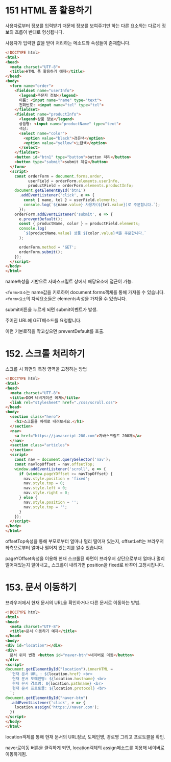 # 151 HTML 폼 활용하기

사용자로부터 정보를 입력받기 때문에 정보를 보여주기만 하는 다른 요소와는 다르게 정보의 흐름이 반대로 형성됩니다.

사용자가 입력한 값을 받아 처리하는 메소드와 속성들이 존재합니다.

```html
<!DOCTYPE html>
<html>
<head>
  <meta charset="UTF-8">    
  <title>HTML 폼 활용하기 예제</title>
</head>
<body>
  <form name="order">
    <fieldset name="userInfo">
      <legend>주문자 정보</legend>
      이름: <input name="name" type="text">
      전화번호: <input name="tel" type="tel">      
    </fieldset>
    <fieldset name="productInfo">
      <legend>상품 정보</legend>      
      상품명: <input name="productName" type="text">
      색상: 
      <select name="color">
        <option value="black">검은색</option>
        <option value="yellow">노란색</option>
      </select>
    </fieldset>
    <button id="btn1" type="button">button 처리</button>
    <button type="submit">submit 제출</button>
  </form>
  <script>    
    const orderForm = document.forms.order,
          userField = orderForm.elements.userInfo,
          productField = orderForm.elements.productInfo;
    document.getElementById('btn1')
      .addEventListener('click', e => {
        const { name, tel } = userField.elements;
        console.log(`${name.value} 사용자(${tel.value})로 주문합니다.`);
      });
    orderForm.addEventListener('submit', e => {
      e.preventDefault();
      const { productName, color } = productField.elements;
      console.log(
        `${productName.value} 상품 ${color.value}색을 주문합니다.`
      );

      orderForm.method = 'GET';
      orderForm.submit();
    });
  </script>
</body>
</html>
```

name속성을 기반으로 자바스크립트 상에서 해당요소에 접근이 가능.

`<form>요소`는 name값을 키로하여 document.forms객체를 통해 가져올 수 있습니다.
`<form>요소`의 자식요소들은 elements속성을 가져올 수 있습니다.

submit버튼을 누르게 되면 submit이벤트가 발생.

주어진 URL에 GET메소드를 요청합니다.

이런 기본로직을 막고싶으면 preventDefault를 호출.



# 152. 스크롤 처리하기

스크롤 시 화면의 특정 영역을 고정하는 방법

```html
<!DOCTYPE html>
<html>
<head>
  <meta charset="UTF-8">
  <title>DOM 네비게이션 예제</title>
  <link rel="stylesheet" href="./css/scroll.css">
</head>
<body>
  <section class="hero">
    <h1>스크롤을 아래로 내려보세요.</h1>
  </section>
  <nav>
    <a href="https://javascript-200.com">자바스크립트 200제</a>
  </nav>
  <section class="articles">
  </section>
  <script>
    const nav = document.querySelector('nav');
    const navTopOffset = nav.offsetTop;
    window.addEventListener('scroll', e => {
      if (window.pageYOffset >= navTopOffset) {
        nav.style.position = 'fixed';
        nav.style.top = 0;
        nav.style.left = 0;
        nav.style.right = 0;
      } else {
        nav.style.position = '';
        nav.style.top = '';
      }
    });
  </script>
</body>
</html>
```

offsetTop속성을 통해 부모로부터 얼마나 멀리 떨어져 있는지,
offsetLeft는 브라우저 좌측으로부터 얼마나 떨어져 있는지를 알수 있습니다.

pageYOffset속성을 이용해 현재 스크롤된 화면이 브라우저 상단으로부터 얼마나 멀리 떨어져있는지 알아내고,, 스크롤이 내려가면 position을 fixed로 바꾸어 고정시킵니다.



# 153. 문서 이동하기

브라우저에서 현재 문서의 URL을 확인하거나 다른 문서로 이동하는 방법.

```html
<!DOCTYPE html>
<html>
<head>
  <meta charset="UTF-8">
  <title>문서 이동하기 예제</title>
</head>
<body>
<div id="location"></div>
<div>
  문서 위치 변경 <button id="naver-btn">네이버로 이동</button>
</div>
<script>
document.getElementById("location").innerHTML = 
  `현재 문서 URL : ${location.href} <br>
   현재 문서 도메인명: ${location.hostname} <br>
   현재 문서 경로명: ${location.pathname} <br>
   현재 문서 프로토콜: ${location.protocol} <br>
  `;
document.getElementById("naver-btn")
  .addEventListener('click', e => {
    location.assign('https://naver.com');
  })  
</script>
</body>
</html>
```

location객체를 통해 현재 문서의 URL정보, 도메인명, 경로명 그리고 프로토콜을 확인.

naver로이동 버튼을 클릭하게 되면, location객체의 assign메소드를 이용해 네이버로 이동하게됨.